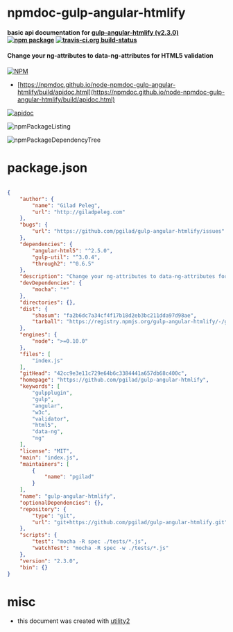 # npmdoc-gulp-angular-htmlify

#### basic api documentation for  [gulp-angular-htmlify (v2.3.0)](https://github.com/pgilad/gulp-angular-htmlify)  [![npm package](https://img.shields.io/npm/v/npmdoc-gulp-angular-htmlify.svg?style=flat-square)](https://www.npmjs.org/package/npmdoc-gulp-angular-htmlify) [![travis-ci.org build-status](https://api.travis-ci.org/npmdoc/node-npmdoc-gulp-angular-htmlify.svg)](https://travis-ci.org/npmdoc/node-npmdoc-gulp-angular-htmlify)

#### Change your ng-attributes to data-ng-attributes for HTML5 validation

[![NPM](https://nodei.co/npm/gulp-angular-htmlify.png?downloads=true&downloadRank=true&stars=true)](https://www.npmjs.com/package/gulp-angular-htmlify)

- [https://npmdoc.github.io/node-npmdoc-gulp-angular-htmlify/build/apidoc.html](https://npmdoc.github.io/node-npmdoc-gulp-angular-htmlify/build/apidoc.html)

[![apidoc](https://npmdoc.github.io/node-npmdoc-gulp-angular-htmlify/build/screenCapture.buildCi.browser.%252Ftmp%252Fbuild%252Fapidoc.html.png)](https://npmdoc.github.io/node-npmdoc-gulp-angular-htmlify/build/apidoc.html)

![npmPackageListing](https://npmdoc.github.io/node-npmdoc-gulp-angular-htmlify/build/screenCapture.npmPackageListing.svg)

![npmPackageDependencyTree](https://npmdoc.github.io/node-npmdoc-gulp-angular-htmlify/build/screenCapture.npmPackageDependencyTree.svg)



# package.json

```json

{
    "author": {
        "name": "Gilad Peleg",
        "url": "http://giladpeleg.com"
    },
    "bugs": {
        "url": "https://github.com/pgilad/gulp-angular-htmlify/issues"
    },
    "dependencies": {
        "angular-html5": "^2.5.0",
        "gulp-util": "^3.0.4",
        "through2": "^0.6.5"
    },
    "description": "Change your ng-attributes to data-ng-attributes for HTML5 validation",
    "devDependencies": {
        "mocha": "*"
    },
    "directories": {},
    "dist": {
        "shasum": "fa2b6dc7a34cf4f17b18d2eb3bc211dda97d98ae",
        "tarball": "https://registry.npmjs.org/gulp-angular-htmlify/-/gulp-angular-htmlify-2.3.0.tgz"
    },
    "engines": {
        "node": ">=0.10.0"
    },
    "files": [
        "index.js"
    ],
    "gitHead": "42cc9e3e11c729e64b6c3384441a657db68c400c",
    "homepage": "https://github.com/pgilad/gulp-angular-htmlify",
    "keywords": [
        "gulpplugin",
        "gulp",
        "angular",
        "w3c",
        "validator",
        "html5",
        "data-ng",
        "ng"
    ],
    "license": "MIT",
    "main": "index.js",
    "maintainers": [
        {
            "name": "pgilad"
        }
    ],
    "name": "gulp-angular-htmlify",
    "optionalDependencies": {},
    "repository": {
        "type": "git",
        "url": "git+https://github.com/pgilad/gulp-angular-htmlify.git"
    },
    "scripts": {
        "test": "mocha -R spec ./tests/*.js",
        "watchTest": "mocha -R spec -w ./tests/*.js"
    },
    "version": "2.3.0",
    "bin": {}
}
```



# misc
- this document was created with [utility2](https://github.com/kaizhu256/node-utility2)
